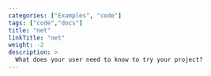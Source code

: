 ```yaml
---
categories: ["Examples", "code"]
tags: ["code","docs"]
title: "net"
linkTitle: "net"
weight: -2
description: >
  What does your user need to know to try your project?
---
```


